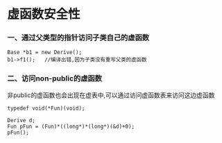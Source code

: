 # 虚函数安全性
### 一、通过父类型的指针访问子类自己的虚函数

```
Base *b1 = new Derive();
b1->f1();   //编译出错,因为子类没有重写父类的虚函数

```

### 二、访问non-public的虚函数

非public的虚函数也会出现在虚表中,可以通过访问虚函数表来访问这边虚函数
```
typedef void(*Fun)(void);

Derive d;
Fun pFun = (Fun)*((long*)*(long*)(&d)+0);
pFun();
```
